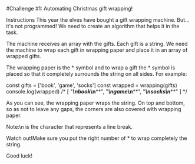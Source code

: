 #Challenge #1: Automating Christmas gift wrapping!

Instructions
This year the elves have bought a gift wrapping machine. But... it's not programmed! We need to create an algorithm that helps it in the task.

The machine receives an array with the gifts. Each gift is a string. We need the machine to wrap each gift in wrapping paper and place it in an array of wrapped gifts.

The wrapping paper is the * symbol and to wrap a gift the * symbol is placed so that it completely surrounds the string on all sides. For example:

  const gifts = ['book', 'game', 'socks']
  const wrapped = wrapping(gifts)
  console.log(wrapped)
  /* [
    "******\n*book*\n******",
    "******\n*game*\n******",
    "*******\n*socks*\n*******"
  ] */

As you can see, the wrapping paper wraps the string. On top and bottom, so as not to leave any gaps, the corners are also covered with wrapping paper.

Note:\n is the character that represents a line break.

Watch out!Make sure you put the right number of * to wrap completely the string.

Good luck!
